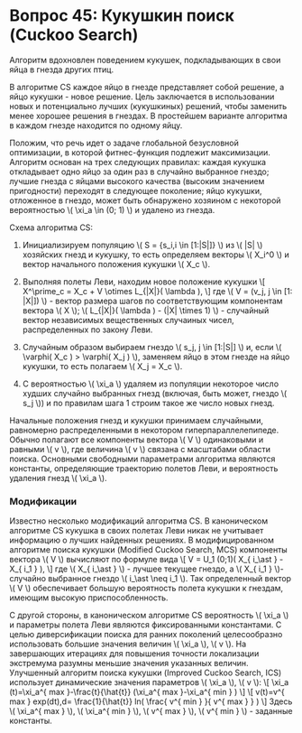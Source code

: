 # Вопрос 45: Кукушкин поиск (Cuckoo Search)

Алгоритм вдохновлен поведением кукушек, подкладывающих в свои яйца в гнезда других птиц.

В алгоритме CS каждое яйцо в гнезде представляет собой решение, а яйцо кукушки - новое решение. Цель заключается в использовании новых и потенциально лучших (кукушкиных) решений, чтобы заменить менее хорошее решения в гнездах. В простейшем варианте алгоритма в каждом гнезде находится по одному яйцу.

Положим, что речь идет о задаче глобальной безусловной оптимизации, в которой фитнес-функция подлежит максимизации. Алгоритм основан на трех следующих правилах: каждая кукушка откладывает одно яйцо за один раз в случайно выбранное гнездо; лучшие гнезда с яйцами высокого качества (высоким значением пригодности) переходят в следующее поколение; яйцо кукушки, отложенное в гнездо, может быть обнаружено хозяином с некоторой вероятностью \\( \xi_a \in (0; 1) \\) и удалено из гнезда.

Схема алгоритма CS:

1. Инициализируем популяцию \\( S = {s_i,i \in [1:|S|]} \\) из \\( |S| \\) хозяйских гнезд и кукушку, то есть определяем векторы \\( X_i^0 \\) и вектор начального положения кукушки \\( X_c \\).

2. Выполняя полеты Леви, находим новое положение кукушки
\\[ X^\prime_c = X_c + V \otimes L_{|X|}( \lambda ), \\]
где \\( V = (v_j,  j \in [1: |X|]) \\) - вектор размера шагов по соответствующим компо­нентам вектора \\( X \\); \\( L_{|X|}( \lambda ) - (|Х| \times 1) \\) - случайный вектор независимых веще­ственных случаиных чисел, распределенных по закону Леви.

3. Случайным образом выбираем гнездо \\( s_j, j \in [1:|S|] \\) и, если \\( \varphi( X_c ) > \varphi( X_j ) \\), заменяем яйцо в этом гнезде на яйцо кукушки, то есть полагаем \\( X_j = X_c \\).

4. С вероятностью \\( \xi_a \\) удаляем из популяции некоторое число худших случайно выбранных гнезд (включая, быть может, гнездо \\( s_j \\)) и по правилам шага 1 строим такое же число новых гнезд.

Начальные положения гнезд и кукушки принимаем случайными, равномерно распределенными в некотором гиперпараллелепипеде.
Обычно полагают все компоненты вектора \\( V \\) одинаковыми и равными \\( v \\), где величина \\( v \\) связана с масштабами области поиска.
Основными свободными параметрами алгоритма являются константы, определяющие траекторию полетов Леви, и вероятность удаления гнезд \\( \xi_a \\).

### Модификации

Известно несколько модификаций алгоритма CS.  В каноническом алгоритме CS кукушка в своих полетах Леви никак не учитывает информацию о лучших найденных решениях. В модифицированном алгоритме поиска кукушки (Modified Cuckoo Search, MCS) компоненты вектора \\( V \\) вычисляют по формуле вида
\\[ V = U_1 (0;1)( X_{ i_\ast } - X_{ i_1 } ), \\]
где \\( X_{ i_\ast } \\) - лучшее текущее гнездо, а \\( X_{ i_1 } \\)- случайно выбранное гнездо \\( i_\ast \neq i_1 \\). Так определенный вектор \\( V \\) обеспечивает большую вероятность полета кукушки к гнездам, имеющим высокую приспособленность.

С другой стороны, в каноническом алгоритме CS вероятность \\( \xi_a \\) и параметры полета Леви являются фиксированными константами. С целью диверсификации поиска для ранних поколений целесообразно использовать большие значения величин \\( \xi_a \\), \\( v \\). На завершающих итерациях для повышения точности локализации экстремума разумны меньшие значения указанных величин. Улучшенный алгоритм поиска кукушки (Improved Cuckoo Search,  ICS) использует динамические значения параметров \\( \xi_a \\), \\( v \\):
\\[ \xi_a (t)=\xi_a^{ max }-\frac{t}{\hat{t}} (\xi_a^{ max }-\xi_a^{ min } ) \\]
\\[ v(t)=v^{ max }  exp⁡(dt),d= \frac{1}{\hat{t}} ln( \frac{ v^{ min } }{ v^{ max } } ) \\]
Здесь \\( \xi_a^{ max } \\), \\( \xi_a^{ min } \\), \\( v^{ max } \\), \\( v^{ min } \\) - заданные константы.

